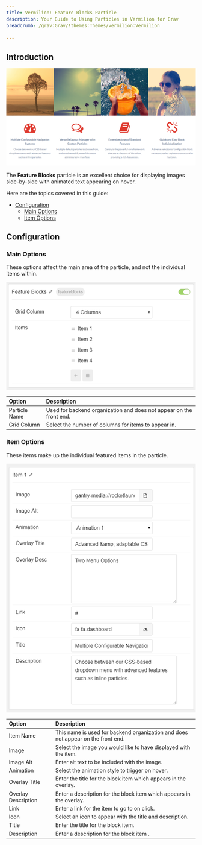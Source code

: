 ```yaml
---
title: Vermilion: Feature Blocks Particle
description: Your Guide to Using Particles in Vermilion for Grav
breadcrumb: /grav:Grav/!themes:Themes/vermilion:Vermilion

---
```


## Introduction

![](assets/particle_featureblock1.png)

The **Feature Blocks** particle is an excellent choice for displaying images side-by-side with animated text appearing on hover. 

Here are the topics covered in this guide:

* [Configuration](#configuration)
    - [Main Options](#main-options)
    - [Item Options](#item-options)

## Configuration

### Main Options 

These options affect the main area of the particle, and not the individual items within.

![](assets/particle_featureblock2.png)

| Option        | Description                                                         |
| :-----        | :-----                                                              |
| Particle Name | Used for backend organization and does not appear on the front end. |
| Grid Column   | Select the number of columns for items to appear in.                |

### Item Options

These items make up the individual featured items in the particle.

![](assets/particle_featureblock3.png)

| Option              | Description                                                                      |
| :-----              | :-----                                                                           |
| Item Name           | This name is used for backend organization and does not appear on the front end. |
| Image               | Select the image you would like to have displayed with the item.                 |
| Image Alt           | Enter alt text to be included with the image.                                    |
| Animation           | Select the animation style to trigger on hover.                                  |
| Overlay Title       | Enter the title for the block item which appears in the overlay.                 |
| Overlay Description | Enter a description for the block item which appears in the overlay.             |
| Link                | Enter a link for the item to go to on click.                                     |
| Icon                | Select an icon to appear with the title and description.                         |
| Title               | Enter the title for the block item.                                              |
| Description         | Enter a description for the block item .                                         |